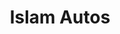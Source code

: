 ---
title: "Islam Autos"
url: /karachi/islam-autos-shop-7-shamim-plaza-sharah-e-humayun-near-usman-memorial-hospital-hussainabad-block-3-gulberg-tow/
shop: motorcycle
---